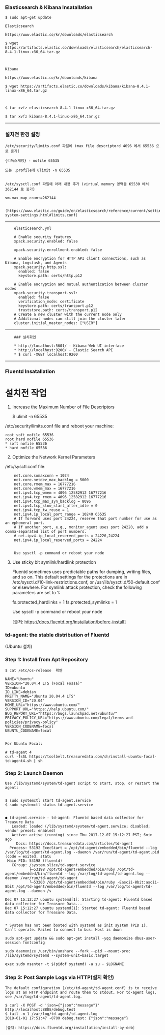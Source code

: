### Elasticsearch & Kibana Insatallation

    $ sudo apt-get update

    Elasticsearch

    https://www.elastic.co/kr/downloads/elasticsearch
    
    $ wget https://artifacts.elastic.co/downloads/elasticsearch/elasticsearch-8.4.1-linux-x86_64.tar.gz



    Kibana

    https://www.elastic.co/kr/downloads/kibana
    
    $ wget https://artifacts.elastic.co/downloads/kibana/kibana-8.4.1-linux-x86_64.tar.gz


  
    $ tar xvfz elasticsearch-8.4.1-linux-x86_64.tar.gz
    
    $ tar xvfz kibana-8.4.1-linux-x86_64.tar.gz
    
-----

### 설치전 환경 설정

    /etc/security/limits.conf 파일에 (max file descriptord 4096 에서 65536 으로 증가)
    
    {리눅스계정} - nofile 65535
    
    또는 .profile에 ulimit -n 65535
    
    
    /etc/sysctl.conf 파일에 아래 내용 추가 (virtual memory 영역을 65530 에서 262144 로 증가)
    
    vm.max_map_count=262144
    
    
    (https://www.elastic.co/guide/en/elasticsearch/reference/current/setting-system-settings.html#limits.conf)

-----

        elasticsearch.yml

        # Enable security features
        xpack.security.enabled: false

        xpack.security.enrollment.enabled: false

        # Enable encryption for HTTP API client connections, such as Kibana, Logstash, and Agents
        xpack.security.http.ssl:
          enabled: false
          keystore.path: certs/http.p12

        # Enable encryption and mutual authentication between cluster nodes
        xpack.security.transport.ssl:
          enabled: false
          verification_mode: certificate
          keystore.path: certs/transport.p12
          truststore.path: certs/transport.p12
        # Create a new cluster with the current node only
        # Additional nodes can still join the cluster later
        cluster.initial_master_nodes: ["USER"]

-----
        ### 설치확인

        * http://localhost:5601/ - Kibana Web UI interface
        * http://localhost:9200/ - Elastic Search API
        * $ curl -XGET localhost:9200
-----

### Fluentd Insatallation

# 설치전 작업

1. Increase the Maximum Number of File Descriptors

    $ ulimit -n
    65535

/etc/security/limits.conf file and reboot your machine:


    root soft nofile 65536
    root hard nofile 65536
    * soft nofile 65536
    * hard nofile 65536

2. Optimize the Network Kernel Parameters

/etc/sysctl.conf file:

        net.core.somaxconn = 1024
        net.core.netdev_max_backlog = 5000
        net.core.rmem_max = 16777216
        net.core.wmem_max = 16777216
        net.ipv4.tcp_wmem = 4096 12582912 16777216
        net.ipv4.tcp_rmem = 4096 12582912 16777216
        net.ipv4.tcp_max_syn_backlog = 8096
        net.ipv4.tcp_slow_start_after_idle = 0
        net.ipv4.tcp_tw_reuse = 1
        net.ipv4.ip_local_port_range = 10240 65535
        # If forward uses port 24224, reserve that port number for use as an ephemeral port.
        # If another port, e.g., monitor_agent uses port 24220, add a comma-separated list of port numbers.
        # net.ipv4.ip_local_reserved_ports = 24220,24224
        net.ipv4.ip_local_reserved_ports = 24224
    
    
        Use sysctl -p command or reboot your node
        
        
3. Use sticky bit symlink/hardlink protection


    Fluentd sometimes uses predictable paths for dumping, writing files, and so on. This default settings for the protections are in /etc/sysctl.d/10-link-restrictions.conf, or /usr/lib/sysctl.d/50-default.conf or elsewhere.
    For symlink attack protection, check the following parameters are set to 1:

    
    fs.protected_hardlinks = 1
    fs.protected_symlinks = 1


     Use sysctl -p command or reboot your node
     
     [출처: https://docs.fluentd.org/installation/before-install]
     
     
### td-agent: the stable distribution of Fluentd

(Ubuntu 설치)

### Step 1: Install from Apt Repository

    $ cat /etc/os-release  확인

    NAME="Ubuntu"
    VERSION="20.04.4 LTS (Focal Fossa)"
    ID=ubuntu
    ID_LIKE=debian
    PRETTY_NAME="Ubuntu 20.04.4 LTS"
    VERSION_ID="20.04"
    HOME_URL="https://www.ubuntu.com/"
    SUPPORT_URL="https://help.ubuntu.com/"
    BUG_REPORT_URL="https://bugs.launchpad.net/ubuntu/"
    PRIVACY_POLICY_URL="https://www.ubuntu.com/legal/terms-and-policies/privacy-policy"
    VERSION_CODENAME=focal
    UBUNTU_CODENAME=focal
    
    
    For Ubuntu Focal:
    
    # td-agent 4
    curl -fsSL https://toolbelt.treasuredata.com/sh/install-ubuntu-focal-td-agent4.sh | sh
    

### Step 2: Launch Daemon

    Use /lib/systemd/system/td-agent script to start, stop, or restart the agent:
    
    
    $ sudo systemctl start td-agent.service
    $ sudo systemctl status td-agent.service
    
    
    ● td-agent.service - td-agent: Fluentd based data collector for Treasure Data
       Loaded: loaded (/lib/systemd/system/td-agent.service; disabled; vendor preset: enabled)
       Active: active (running) since Thu 2017-12-07 15:12:27 PST; 6min ago
         Docs: https://docs.treasuredata.com/articles/td-agent
      Process: 53192 ExecStart = /opt/td-agent/embedded/bin/fluentd --log /var/log/td-agent/td-agent.log --daemon /var/run/td-agent/td-agent.pid (code = exited, statu
     Main PID: 53198 (fluentd)
       CGroup: /system.slice/td-agent.service
               ├─53198 /opt/td-agent/embedded/bin/ruby /opt/td-agent/embedded/bin/fluentd --log /var/log/td-agent/td-agent.log --daemon /var/run/td-agent/td-agent
               └─53203 /opt/td-agent/embedded/bin/ruby -Eascii-8bit:ascii-8bit /opt/td-agent/embedded/bin/fluentd --log /var/log/td-agent/td-agent.log --daemon /v

    Dec 07 15:12:27 ubuntu systemd[1]: Starting td-agent: Fluentd based data collector for Treasure Data...
    Dec 07 15:12:27 ubuntu systemd[1]: Started td-agent: Fluentd based data collector for Treasure Data.
     
     
    * System has not been booted with systemd as init system (PID 1). Can't operate. Failed to connect to bus: Host is down
    
    sudo apt-get update && sudo apt-get install -yqq daemonize dbus-user-session fontconfig

    sudo daemonize /usr/bin/unshare --fork --pid --mount-proc /lib/systemd/systemd --system-unit=basic.target

    exec sudo nsenter -t $(pidof systemd) -a su - $LOGNAME
     



### Step 3: Post Sample Logs via HTTP(설치 확인)

    The default configuration (/etc/td-agent/td-agent.conf) is to receive logs at an HTTP endpoint and route them to stdout. For td-agent logs, see /var/log/td-agent/td-agent.log.

    $ curl -X POST -d 'json={"json":"message"}' http://localhost:8888/debug.test
    $ tail -n 1 /var/log/td-agent/td-agent.log
    2018-01-01 17:51:47 -0700 debug.test: {"json":"message"}
    
    [출처: https://docs.fluentd.org/installation/install-by-deb]
